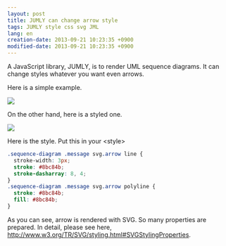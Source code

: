 ```yaml
---
layout: post
title: JUMLY can change arrow style
tags: JUMLY style css svg JML
lang: en
creation-date: 2013-09-21 10:23:35 +0900
modified-date: 2013-09-21 10:23:35 +0900
---
```

A JavaScript library, JUMLY, is to render UML sequence diagrams.
It can change styles whatever you want even arrows.

Here is a simple example.

<a href='http://jumly.herokuapp.com/public/examples/simple.html'><img style='box-shadow:none' src='https://s3-ap-northeast-1.amazonaws.com/tmtk75.github.com/2013-09-21/simple.png'></a>

On the other hand, here is a styled one.

<a href='http://jumly.herokuapp.com/public/examples/styling-arrow.html'><img style='box-shadow:none' src='https://s3-ap-northeast-1.amazonaws.com/tmtk75.github.com/2013-09-21/styled.png'></a>

Here is the style. Put this in your &lt;style&gt;

```css
.sequence-diagram .message svg.arrow line {
  stroke-width: 3px;
  stroke: #8bc84b;
  stroke-dasharray: 8, 4;
}
.sequence-diagram .message svg.arrow polyline {
  stroke: #8bc84b;
  fill: #8bc84b;
}
```

As you can see, arrow is rendered with SVG.
So many properties are prepared.
In detail, please see here, <http://www.w3.org/TR/SVG/styling.html#SVGStylingProperties>.

